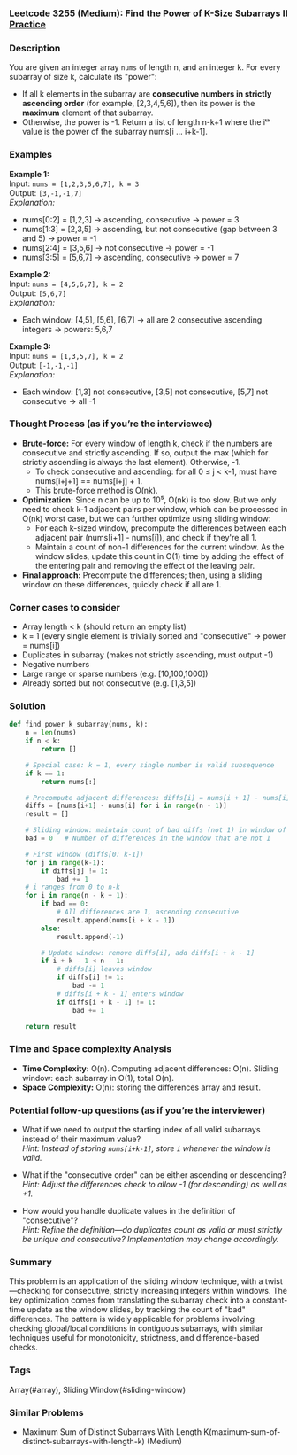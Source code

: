 ### Leetcode 3255 (Medium): Find the Power of K-Size Subarrays II [Practice](https://leetcode.com/problems/find-the-power-of-k-size-subarrays-ii)

### Description  
You are given an integer array `nums` of length n, and an integer k. For every subarray of size k, calculate its "power":
- If all k elements in the subarray are **consecutive numbers in strictly ascending order** (for example, [2,3,4,5,6]), then its power is the **maximum** element of that subarray.
- Otherwise, the power is -1.
Return a list of length n-k+1 where the iᵗʰ value is the power of the subarray nums[i ... i+k-1].

### Examples  

**Example 1:**  
Input: `nums = [1,2,3,5,6,7], k = 3`  
Output: `[3,-1,-1,7]`  
*Explanation:*
- nums[0:2] = [1,2,3] → ascending, consecutive → power = 3  
- nums[1:3] = [2,3,5] → ascending, but not consecutive (gap between 3 and 5) → power = -1  
- nums[2:4] = [3,5,6] → not consecutive → power = -1  
- nums[3:5] = [5,6,7] → ascending, consecutive → power = 7

**Example 2:**  
Input: `nums = [4,5,6,7], k = 2`  
Output: `[5,6,7]`  
*Explanation:*
- Each window: [4,5], [5,6], [6,7] → all are 2 consecutive ascending integers → powers: 5,6,7

**Example 3:**  
Input: `nums = [1,3,5,7], k = 2`  
Output: `[-1,-1,-1]`  
*Explanation:*
- Each window: [1,3] not consecutive, [3,5] not consecutive, [5,7] not consecutive → all -1

### Thought Process (as if you’re the interviewee)  
- **Brute-force:** For every window of length k, check if the numbers are consecutive and strictly ascending. If so, output the max (which for strictly ascending is always the last element). Otherwise, -1.
  - To check consecutive and ascending: for all 0 ≤ j < k-1, must have nums[i+j+1] == nums[i+j] + 1.
  - This brute-force method is O(nk).
- **Optimization:** Since n can be up to 10⁵, O(nk) is too slow. But we only need to check k-1 adjacent pairs per window, which can be processed in O(nk) worst case, but we can further optimize using sliding window:
  - For each k-sized window, precompute the differences between each adjacent pair (nums[i+1] - nums[i]), and check if they're all 1.
  - Maintain a count of non-1 differences for the current window. As the window slides, update this count in O(1) time by adding the effect of the entering pair and removing the effect of the leaving pair.
- **Final approach:** Precompute the differences; then, using a sliding window on these differences, quickly check if all are 1.

### Corner cases to consider  
- Array length < k (should return an empty list)
- k = 1 (every single element is trivially sorted and "consecutive" → power = nums[i])
- Duplicates in subarray (makes not strictly ascending, must output -1)
- Negative numbers
- Large range or sparse numbers (e.g. [10,100,1000])
- Already sorted but not consecutive (e.g. [1,3,5])

### Solution

```python
def find_power_k_subarray(nums, k):
    n = len(nums)
    if n < k:
        return []

    # Special case: k = 1, every single number is valid subsequence
    if k == 1:
        return nums[:]

    # Precompute adjacent differences: diffs[i] = nums[i + 1] - nums[i]
    diffs = [nums[i+1] - nums[i] for i in range(n - 1)]
    result = []

    # Sliding window: maintain count of bad diffs (not 1) in window of size k-1
    bad = 0   # Number of differences in the window that are not 1

    # First window (diffs[0: k-1])
    for j in range(k-1):
        if diffs[j] != 1:
            bad += 1
    # i ranges from 0 to n-k
    for i in range(n - k + 1):
        if bad == 0:
            # All differences are 1, ascending consecutive
            result.append(nums[i + k - 1])
        else:
            result.append(-1)

        # Update window: remove diffs[i], add diffs[i + k - 1]
        if i + k - 1 < n - 1:
            # diffs[i] leaves window
            if diffs[i] != 1:
                bad -= 1
            # diffs[i + k - 1] enters window
            if diffs[i + k - 1] != 1:
                bad += 1

    return result
```

### Time and Space complexity Analysis  

- **Time Complexity:** O(n). Computing adjacent differences: O(n). Sliding window: each subarray in O(1), total O(n).
- **Space Complexity:** O(n): storing the differences array and result.

### Potential follow-up questions (as if you’re the interviewer)  

- What if we need to output the starting index of all valid subarrays instead of their maximum value?  
  *Hint: Instead of storing `nums[i+k-1]`, store `i` whenever the window is valid.*

- What if the "consecutive order" can be either ascending or descending?  
  *Hint: Adjust the differences check to allow -1 (for descending) as well as +1.*

- How would you handle duplicate values in the definition of "consecutive"?  
  *Hint: Refine the definition―do duplicates count as valid or must strictly be unique and consecutive? Implementation may change accordingly.*

### Summary
This problem is an application of the sliding window technique, with a twist—checking for consecutive, strictly increasing integers within windows. The key optimization comes from translating the subarray check into a constant-time update as the window slides, by tracking the count of "bad" differences. The pattern is widely applicable for problems involving checking global/local conditions in contiguous subarrays, with similar techniques useful for monotonicity, strictness, and difference-based checks.

### Tags
Array(#array), Sliding Window(#sliding-window)

### Similar Problems
- Maximum Sum of Distinct Subarrays With Length K(maximum-sum-of-distinct-subarrays-with-length-k) (Medium)